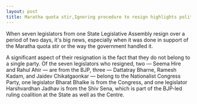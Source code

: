 ```yaml
---
layout: post
title: Maratha quota stir,Ignoring procedure to resign highlights political posturing 
---
```

When seven legislators from one State Legislative Assembly resign over a period of two days, it's big news, especially when it was done in support of the Maratha quota stir or the way the government handled it.

A significant aspect of their resignation is the fact that they do not belong to a single party. Of the seven legislators who resigned, two — Seema Hire and Rahul Ahir — are from the BJP, three — Dattatray Bharne, Ramesh Kadam, and Jaidev Chikatgaonkar — belong to the Nationalist Congress Party, one legislator Bharat Bhalke is from the Congress, and one legislator Harshvardhan Jadhav is from the Shiv Sena, which is part of the BJP-led ruling coalition at the State as well as the Centre.